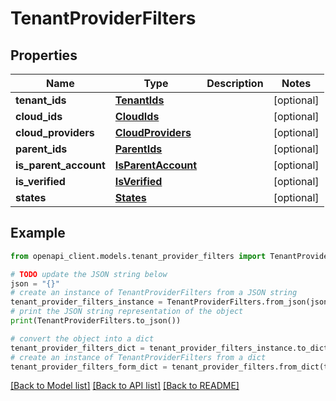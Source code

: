 # TenantProviderFilters


## Properties

Name | Type | Description | Notes
------------ | ------------- | ------------- | -------------
**tenant_ids** | [**TenantIds**](TenantIds.md) |  | [optional] 
**cloud_ids** | [**CloudIds**](CloudIds.md) |  | [optional] 
**cloud_providers** | [**CloudProviders**](CloudProviders.md) |  | [optional] 
**parent_ids** | [**ParentIds**](ParentIds.md) |  | [optional] 
**is_parent_account** | [**IsParentAccount**](IsParentAccount.md) |  | [optional] 
**is_verified** | [**IsVerified**](IsVerified.md) |  | [optional] 
**states** | [**States**](States.md) |  | [optional] 

## Example

```python
from openapi_client.models.tenant_provider_filters import TenantProviderFilters

# TODO update the JSON string below
json = "{}"
# create an instance of TenantProviderFilters from a JSON string
tenant_provider_filters_instance = TenantProviderFilters.from_json(json)
# print the JSON string representation of the object
print(TenantProviderFilters.to_json())

# convert the object into a dict
tenant_provider_filters_dict = tenant_provider_filters_instance.to_dict()
# create an instance of TenantProviderFilters from a dict
tenant_provider_filters_form_dict = tenant_provider_filters.from_dict(tenant_provider_filters_dict)
```
[[Back to Model list]](../README.md#documentation-for-models) [[Back to API list]](../README.md#documentation-for-api-endpoints) [[Back to README]](../README.md)


